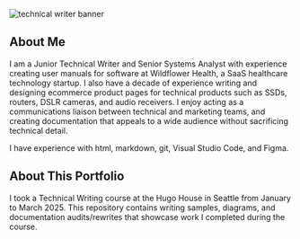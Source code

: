 ![technical writer banner](images/technical_writer_banner.png)
## About Me
I am a Junior Technical Writer and Senior Systems Analyst with experience creating user manuals for software at Wildflower Health, a SaaS healthcare technology startup. I also have a decade of experience writing and designing ecommerce product pages for technical products such as SSDs, routers, DSLR cameras, and audio receivers. I enjoy acting as a communications liaison between technical and marketing teams, and creating documentation that appeals to a wide audience without sacrificing technical detail. 

I have experience with html, markdown, git, Visual Studio Code, and Figma. 

## About This Portfolio
I took a Technical Writing course at the Hugo House in Seattle from January to March 2025. This repository contains writing samples, diagrams, and documentation audits/rewrites that showcase work I completed during the course.  

##
